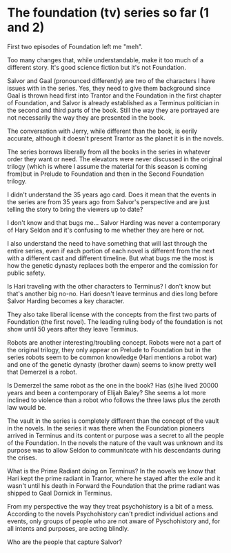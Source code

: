 # The foundation (tv) series so far (1 and 2)

First two episodes of Foundation left me "meh".

Too many changes that, while understandable, make it too much of a different story. It's good science fiction but it's not Foundation.

Salvor and Gaal (pronounced differently) are two of the characters I have issues with in the series. Yes, they need to give them background since Gaal is thrown head first into Trantor and the Foundation in the first chapter of Foundation, and Salvor is already established as a Terminus politician in the second and third parts of the book. Still the way they are portrayed are not necessarily the way they are presented in the book.

The conversation with Jerry, while different than the book, is eerily accurate, although it doesn't present Trantor as the planet it is in the novels.

The series borrows liberally from all the books in the series in whatever order they want or need. The elevators were never discussed in the original trilogy (which is where I assume the material for this season is coming from)but in Prelude to Foundation and then in the Second Foundation trilogy.

I didn't understand the 35 years ago card. Does it mean that the events in the series are from 35 years ago from Salvor's perspective and are just telling the story to bring the viewers up to date?

I don't know and that bugs me... Salvor Harding was never a contemporary of Hary Seldon and it's confusing to me whether they are here or not.

I also understand the need to have something that will last through the entire series, even if each portion of each novel is different from the next with a different cast and different timeline. But what bugs me the most is how the genetic dynasty replaces both the emperor and the comission for public safety.

Is Hari traveling with the other characters to Terminus? I don't know but that's another big no-no. Hari doesn't leave terminus and dies long before Salvor Harding becomes a key character.

They also take liberal license with the concepts from the first two parts of Foundation (the first novel). The leading ruling body of the foundation is not show until 50 years after they leave Terminus.

Robots are another interesting/troubling concept. Robots were not a part of the original trilogy, they only appear on Prelude to Foundation but in the series robots seem to be common knowledge (Hari mentions a robot war) and one of the genetic dynasty (brother dawn) seems to know pretty well that Demerzel is a robot.

Is Demerzel the same robot as the one in the book? Has (s)he lived 20000 years and been a contemporary of Elijah Baley? She seems a lot more inclined to violence than a robot who follows the three laws plus the zeroth law would be.

The vault in the series is completely different than the concept of the vault in the novels. In the series it was there when the Foundation pioneers arrived in Terminus and its content or purpose was a secret to all the people of the Foundation. In the novels the nature of the vault was unknown and its purpose was to allow Seldon to communitcate with his descendants during the crises.

What is the Prime Radiant doing on Terminus? In the novels we know that Hari kept the prime radiant in Trantor, where he stayed after the exile and it wasn't until his death in Forward the Foundation that the prime radiant was shipped to Gaal Dornick in Terminus.

From my perspective the way they treat psychohistory is a bit of a mess. According to the novels Psychohistory can't predict individual actions and events, only groups of people who are not aware of Pyschohistory and, for all intents and purposes, are acting blindly.

Who are the people that capture Salvor?
